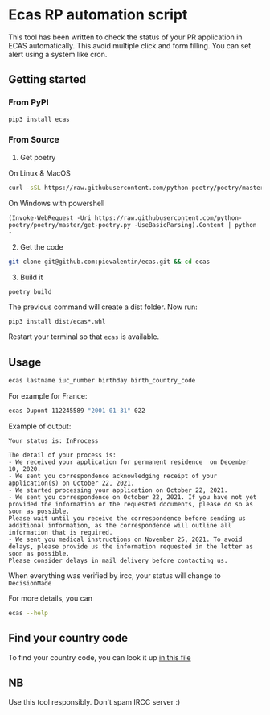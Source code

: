 # Ecas RP automation script
This tool has been written to check the status of your PR application in ECAS automatically. This avoid multiple click and form filling. You can set alert using a system like cron.

## Getting started
### From PyPI
```bash
pip3 install ecas
```
### From Source
1. Get poetry

On Linux & MacOS
```bash
curl -sSL https://raw.githubusercontent.com/python-poetry/poetry/master/get-poetry.py | python -
```
On Windows with powershell
```
(Invoke-WebRequest -Uri https://raw.githubusercontent.com/python-poetry/poetry/master/get-poetry.py -UseBasicParsing).Content | python -
```
2. Get the code
```bash
git clone git@github.com:pievalentin/ecas.git && cd ecas
```
3. Build it
```bash
poetry build
```
The previous command will create a dist folder. Now run:
```
pip3 install dist/ecas*.whl
```
Restart your terminal so that `ecas` is available.
## Usage

```bash
ecas lastname iuc_number birthday birth_country_code
```

For example for France:
```bash
ecas Dupont 112245589 "2001-01-31" 022
```
Example of output:
```
Your status is: InProcess

The detail of your process is:
- We received your application for permanent residence  on December 10, 2020.
- We sent you correspondence acknowledging receipt of your application(s) on October 22, 2021.
- We started processing your application on October 22, 2021.
- We sent you correspondence on October 22, 2021. If you have not yet provided the information or the requested documents, please do so as soon as possible.  
Please wait until you receive the correspondence before sending us additional information, as the correspondence will outline all information that is required.
- We sent you medical instructions on November 25, 2021. To avoid delays, please provide us the information requested in the letter as soon as possible.  
Please consider delays in mail delivery before contacting us.
```

When everything was verified by ircc, your status will change to `DecisionMade` 

For more details, you can
```bash
ecas --help
```
## Find your country code

To find your country code, you can look it up [in this file](/country_code.csv)

## NB
Use this tool responsibly. Don't spam IRCC server :)
